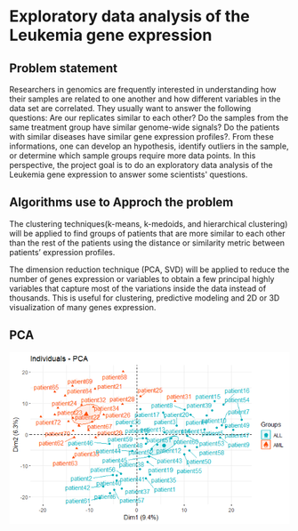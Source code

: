 # Exploratory data analysis of the Leukemia gene expression

## Problem statement 
Researchers in genomics are frequently interested in understanding how their samples are related to one another and how different variables in the data set are correlated. They usually want to answer the following questions: Are our replicates similar to each other? Do the samples from the same treatment group have similar genome-wide signals? Do the patients with similar diseases have similar gene expression profiles?. From these informations, one can develop an hypothesis, identify outliers in the sample, or determine which sample groups require more data points. In this perspective, the project goal is to do an exploratory data analysis of the Leukemia gene expression to answer some scientists' questions. 


## Algorithms use to Approch the problem 
The clustering techniques(k-means, k-medoids, and hierarchical clustering) will be applied to find groups of patients that are more similar to each other than the rest of the patients using the distance or similarity metric between patients’ expression profiles. 

The dimension reduction technique (PCA, SVD) will be applied to  reduce the number of genes expression or variables to obtain  a few principal highly variables that capture most of the variations inside the data instead of thousands. This is useful for clustering, predictive modeling and 2D or 3D visualization of many genes expression.
## PCA
![fg](./PCA.png) 
